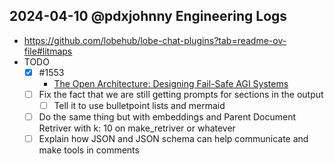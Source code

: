 ## 2024-04-10 @pdxjohnny Engineering Logs

- https://github.com/lobehub/lobe-chat-plugins?tab=readme-ov-file#litmaps
- TODO
  - [x] #1553
    - [The Open Architecture: Designing Fail-Safe AGI Systems](https://github.com/intel/dffml/blob/4f462048ff604a78eaa9b77cb752ff5ce21ba607/docs/discussions/alice_engineering_comms/0589/reply_0005.md#the-open-architecture-designing-fail-safe-agi-systems)
  - [ ] Fix the fact that we are still getting prompts for sections in the output
    - [ ] Tell it to use bulletpoint lists and mermaid
  - [ ] Do the same thing but with embeddings and Parent Document Retriver with k: 10 on make_retriver or whatever
  - [ ] Explain how JSON and JSON schema can help communicate and make tools in comments